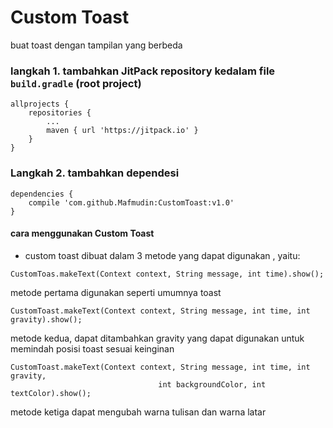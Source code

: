 # Custom Toast

buat toast dengan tampilan yang berbeda

### langkah 1. tambahkan JitPack repository kedalam file ```build.gradle``` (root project)
```
allprojects {
	repositories {
		...
		maven { url 'https://jitpack.io' }
	}
}
```
### Langkah 2. tambahkan dependesi
```
dependencies {
	compile 'com.github.Mafmudin:CustomToast:v1.0'
}
```

#### cara menggunakan Custom Toast
* custom toast dibuat dalam 3 metode yang dapat digunakan , yaitu:

```
CustomToas.makeText(Context context, String message, int time).show();
```
metode pertama digunakan seperti umumnya toast

```
CustomToast.makeText(Context context, String message, int time, int gravity).show();
```

metode kedua, dapat ditambahkan gravity yang dapat digunakan untuk memindah posisi toast sesuai keinginan

```
CustomToast.makeText(Context context, String message, int time, int gravity,
                                 int backgroundColor, int textColor).show();
```
metode ketiga dapat mengubah warna tulisan dan warna latar
  
